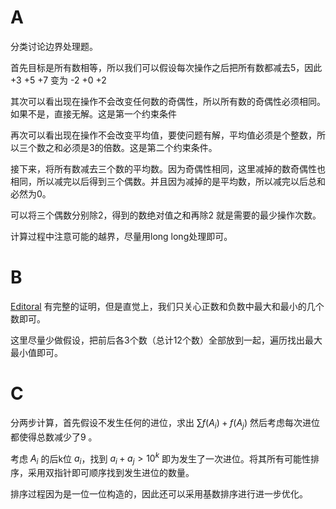 # A

分类讨论边界处理题。

首先目标是所有数相等，所以我们可以假设每次操作之后把所有数都减去5，因此+3 +5 +7 变为 -2 +0 +2

其次可以看出现在操作不会改变任何数的奇偶性，所以所有数的奇偶性必须相同。如果不是，直接无解。这是第一个约束条件

再次可以看出现在操作不会改变平均值，要使问题有解，平均值必须是个整数，所以三个数之和必须是3的倍数。这是第二个约束条件。

接下来，将所有数减去三个数的平均数。因为奇偶性相同，这里减掉的数奇偶性也相同，所以减完以后得到三个偶数。并且因为减掉的是平均数，所以减完以后总和必然为0。

可以将三个偶数分别除2，得到的数绝对值之和再除2 就是需要的最少操作次数。

计算过程中注意可能的越界，尽量用long long处理即可。

# B

[Editoral](https://atcoder.jp/contests/arc158/editorial/5953) 有完整的证明，但是直觉上，我们只关心正数和负数中最大和最小的几个数即可。

这里尽量少做假设，把前后各3个数（总计12个数）全部放到一起，遍历找出最大最小值即可。

# C

分两步计算，首先假设不发生任何的进位，求出 $\sum{f(A_i)+f(A_j)}$ 然后考虑每次进位都使得总数减少了9 。

考虑 $A_i$ 的后k位 $a_i$，找到 $a_i+a_j > 10^k$ 即为发生了一次进位。将其所有可能性排序，采用双指针即可顺序找到发生进位的数量。

排序过程因为是一位一位构造的，因此还可以采用基数排序进行进一步优化。